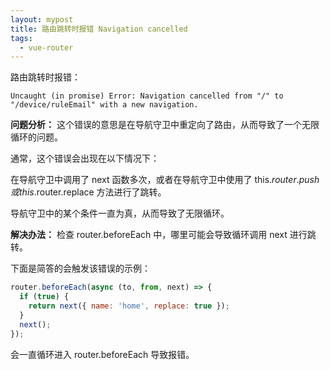 ```yaml
---
layout: mypost
title: 路由跳转时报错 Navigation cancelled
tags:
  - vue-router
---
```


路由跳转时报错：

```
Uncaught (in promise) Error: Navigation cancelled from "/" to "/device/ruleEmail" with a new navigation.
```

**问题分析：**
这个错误的意思是在导航守卫中重定向了路由，从而导致了一个无限循环的问题。

通常，这个错误会出现在以下情况下：

在导航守卫中调用了 next 函数多次，或者在导航守卫中使用了 this.$router.push 或 this.$router.replace 方法进行了跳转。

导航守卫中的某个条件一直为真，从而导致了无限循环。

**解决办法：**
检查 router.beforeEach 中，哪里可能会导致循环调用 next 进行跳转。

下面是简答的会触发该错误的示例：

```js
router.beforeEach(async (to, from, next) => {
  if (true) {
    return next({ name: 'home', replace: true });
  }
  next();
});
```

会一直循环进入 router.beforeEach 导致报错。
